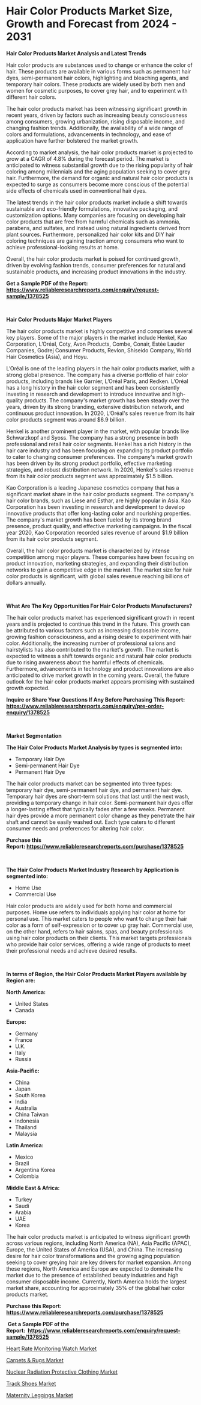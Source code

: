 <p><h1>Hair Color Products Market Size, Growth and Forecast from 2024 - 2031</h1></p><p><strong>Hair Color Products Market Analysis and Latest Trends</strong></p>
<p><p>Hair color products are substances used to change or enhance the color of hair. These products are available in various forms such as permanent hair dyes, semi-permanent hair colors, highlighting and bleaching agents, and temporary hair colors. These products are widely used by both men and women for cosmetic purposes, to cover grey hair, and to experiment with different hair colors.</p><p>The hair color products market has been witnessing significant growth in recent years, driven by factors such as increasing beauty consciousness among consumers, growing urbanization, rising disposable income, and changing fashion trends. Additionally, the availability of a wide range of colors and formulations, advancements in technology, and ease of application have further bolstered the market growth.</p><p>According to market analysis, the hair color products market is projected to grow at a CAGR of 4.8% during the forecast period. The market is anticipated to witness substantial growth due to the rising popularity of hair coloring among millennials and the aging population seeking to cover grey hair. Furthermore, the demand for organic and natural hair color products is expected to surge as consumers become more conscious of the potential side effects of chemicals used in conventional hair dyes.</p><p>The latest trends in the hair color products market include a shift towards sustainable and eco-friendly formulations, innovative packaging, and customization options. Many companies are focusing on developing hair color products that are free from harmful chemicals such as ammonia, parabens, and sulfates, and instead using natural ingredients derived from plant sources. Furthermore, personalized hair color kits and DIY hair coloring techniques are gaining traction among consumers who want to achieve professional-looking results at home.</p><p>Overall, the hair color products market is poised for continued growth, driven by evolving fashion trends, consumer preferences for natural and sustainable products, and increasing product innovations in the industry.</p></p>
<p><strong>Get a Sample PDF of the Report:&nbsp; <a href="https://www.reliableresearchreports.com/enquiry/request-sample/1378525">https://www.reliableresearchreports.com/enquiry/request-sample/1378525</a></strong></p>
<p>&nbsp;</p>
<p><strong>Hair Color Products Major Market Players</strong></p>
<p><p>The hair color products market is highly competitive and comprises several key players. Some of the major players in the market include Henkel, Kao Corporation, L’Oréal, Coty, Avon Products, Combe, Conair, Estée Lauder Companies, Godrej Consumer Products, Revlon, Shiseido Company, World Hair Cosmetics (Asia), and Hoyu.</p><p>L’Oréal is one of the leading players in the hair color products market, with a strong global presence. The company has a diverse portfolio of hair color products, including brands like Garnier, L’Oréal Paris, and Redken. L’Oréal has a long history in the hair color segment and has been consistently investing in research and development to introduce innovative and high-quality products. The company's market growth has been steady over the years, driven by its strong branding, extensive distribution network, and continuous product innovation. In 2020, L’Oréal's sales revenue from its hair color products segment was around $6.9 billion.</p><p>Henkel is another prominent player in the market, with popular brands like Schwarzkopf and Syoss. The company has a strong presence in both professional and retail hair color segments. Henkel has a rich history in the hair care industry and has been focusing on expanding its product portfolio to cater to changing consumer preferences. The company's market growth has been driven by its strong product portfolio, effective marketing strategies, and robust distribution network. In 2020, Henkel's sales revenue from its hair color products segment was approximately $1.5 billion.</p><p>Kao Corporation is a leading Japanese cosmetics company that has a significant market share in the hair color products segment. The company's hair color brands, such as Liese and Esthar, are highly popular in Asia. Kao Corporation has been investing in research and development to develop innovative products that offer long-lasting color and nourishing properties. The company's market growth has been fueled by its strong brand presence, product quality, and effective marketing campaigns. In the fiscal year 2020, Kao Corporation recorded sales revenue of around $1.9 billion from its hair color products segment.</p><p>Overall, the hair color products market is characterized by intense competition among major players. These companies have been focusing on product innovation, marketing strategies, and expanding their distribution networks to gain a competitive edge in the market. The market size for hair color products is significant, with global sales revenue reaching billions of dollars annually.</p></p>
<p>&nbsp;</p>
<p><strong>What Are The Key Opportunities For Hair Color Products Manufacturers?</strong></p>
<p><p>The hair color products market has experienced significant growth in recent years and is projected to continue this trend in the future. This growth can be attributed to various factors such as increasing disposable income, growing fashion consciousness, and a rising desire to experiment with hair color. Additionally, the increasing number of professional salons and hairstylists has also contributed to the market's growth. The market is expected to witness a shift towards organic and natural hair color products due to rising awareness about the harmful effects of chemicals. Furthermore, advancements in technology and product innovations are also anticipated to drive market growth in the coming years. Overall, the future outlook for the hair color products market appears promising with sustained growth expected.</p></p>
<p><strong>Inquire or Share Your Questions If Any Before Purchasing This Report: <a href="https://www.reliableresearchreports.com/enquiry/pre-order-enquiry/1378525">https://www.reliableresearchreports.com/enquiry/pre-order-enquiry/1378525</a></strong></p>
<p>&nbsp;</p>
<p><strong>Market Segmentation</strong></p>
<p><strong>The Hair Color Products Market Analysis by types is segmented into:</strong></p>
<p><ul><li>Temporary Hair Dye</li><li>Semi-permanent Hair Dye</li><li>Permanent Hair Dye</li></ul></p>
<p><p>The hair color products market can be segmented into three types: temporary hair dye, semi-permanent hair dye, and permanent hair dye. Temporary hair dyes are short-term solutions that last until the next wash, providing a temporary change in hair color. Semi-permanent hair dyes offer a longer-lasting effect that typically fades after a few weeks. Permanent hair dyes provide a more permanent color change as they penetrate the hair shaft and cannot be easily washed out. Each type caters to different consumer needs and preferences for altering hair color.</p></p>
<p><strong>Purchase this Report:&nbsp;<a href="https://www.reliableresearchreports.com/purchase/1378525">https://www.reliableresearchreports.com/purchase/1378525</a></strong></p>
<p>&nbsp;</p>
<p><strong>The Hair Color Products Market Industry Research by Application is segmented into:</strong></p>
<p><ul><li>Home Use</li><li>Commercial Use</li></ul></p>
<p><p>Hair color products are widely used for both home and commercial purposes. Home use refers to individuals applying hair color at home for personal use. This market caters to people who want to change their hair color as a form of self-expression or to cover up gray hair. Commercial use, on the other hand, refers to hair salons, spas, and beauty professionals using hair color products on their clients. This market targets professionals who provide hair color services, offering a wide range of products to meet their professional needs and achieve desired results.</p></p>
<p>&nbsp;</p>
<p><strong>In terms of Region, the Hair Color Products Market Players available by Region are:</strong></p>
<p>
    <p> <strong> North America: </strong>
        <ul>
            <li>United States</li>
            <li>Canada</li>
        </ul>
        </p> 
    <p> <strong> Europe: </strong>
        <ul>
            <li>Germany</li>
            <li>France</li>
            <li>U.K.</li>
            <li>Italy</li>
            <li>Russia</li>
        </ul>
        </p> 
    <p> <strong> Asia-Pacific: </strong>
        <ul>
            <li>China</li>
            <li>Japan</li>
            <li>South Korea</li>
            <li>India</li>
            <li>Australia</li>
            <li>China Taiwan</li>
            <li>Indonesia</li>
            <li>Thailand</li>
            <li>Malaysia</li>
        </ul>
        </p> 
    <p> <strong> Latin America: </strong>
        <ul>
            <li>Mexico</li>
            <li>Brazil</li>
            <li>Argentina Korea</li>
            <li>Colombia</li>
        </ul>
        </p> 
    <p> <strong> Middle East & Africa: </strong>
        <ul>
            <li>Turkey</li>
            <li>Saudi</li>
            <li>Arabia</li>
            <li>UAE</li>
            <li>Korea</li>
        </ul>
    </p>
    </p>
<p><p>The hair color products market is anticipated to witness significant growth across various regions, including North America (NA), Asia Pacific (APAC), Europe, the United States of America (USA), and China. The increasing desire for hair color transformations and the growing aging population seeking to cover greying hair are key drivers for market expansion. Among these regions, North America and Europe are expected to dominate the market due to the presence of established beauty industries and high consumer disposable income. Currently, North America holds the largest market share, accounting for approximately 35% of the global hair color products market.</p></p>
<p><strong>Purchase this Report: <a href="https://www.reliableresearchreports.com/purchase/1378525">https://www.reliableresearchreports.com/purchase/1378525</a></strong></p>
<p>&nbsp;<strong>Get a Sample PDF of the Report:&nbsp;&nbsp;<a href="https://www.reliableresearchreports.com/enquiry/request-sample/1378525">https://www.reliableresearchreports.com/enquiry/request-sample/1378525</a></strong></p>
<p><strong></strong></p>
<p><p><a href="https://github.com/PeterParrish5/Market-Research-Report-List-2/blob/main/heart-rate-monitoring-watch-market.md">Heart Rate Monitoring Watch Market</a></p><p><a href="https://github.com/CliffMedina6/Market-Research-Report-List-2/blob/main/carpets-rugs-market.md">Carpets & Rugs Market</a></p><p><a href="https://github.com/RickHolmes3/Market-Research-Report-List-2/blob/main/nuclear-radiation-protective-clothing-market.md">Nuclear Radiation Protective Clothing Market</a></p><p><a href="https://github.com/WillieWoodard/Market-Research-Report-List-2/blob/main/track-shoes-market.md">Track Shoes Market</a></p><p><a href="https://github.com/BryceTownsendr/Market-Research-Report-List-2/blob/main/maternity-leggings-market.md">Maternity Leggings Market</a></p></p>